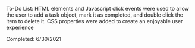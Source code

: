 
To-Do List: HTML elements and Javascript click events were used to allow the user to add a task object, mark
it as completed, and double click the item to delete it. CSS properties were added to create an enjoyable user
experience 

Completed: 6/30/2021 
